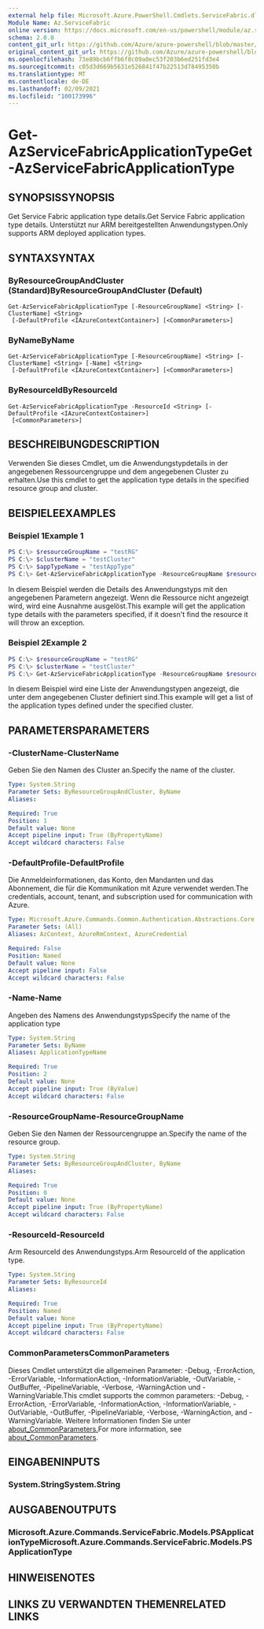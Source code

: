 ```yaml
---
external help file: Microsoft.Azure.PowerShell.Cmdlets.ServiceFabric.dll-Help.xml
Module Name: Az.ServiceFabric
online version: https://docs.microsoft.com/en-us/powershell/module/az.servicefabric/get-azservicefabricapplicationtype
schema: 2.0.0
content_git_url: https://github.com/Azure/azure-powershell/blob/master/src/ServiceFabric/ServiceFabric/help/Get-AzServiceFabricApplicationType.md
original_content_git_url: https://github.com/Azure/azure-powershell/blob/master/src/ServiceFabric/ServiceFabric/help/Get-AzServiceFabricApplicationType.md
ms.openlocfilehash: 73e89bcb6ffb6f8c09a0ec53f203b6ed251fd3e4
ms.sourcegitcommit: c05d3d669b5631e526841f47b22513d78495350b
ms.translationtype: MT
ms.contentlocale: de-DE
ms.lasthandoff: 02/09/2021
ms.locfileid: "100173996"
---
```

# <span data-ttu-id="8b2f2-101">Get-AzServiceFabricApplicationType</span><span class="sxs-lookup"><span data-stu-id="8b2f2-101">Get-AzServiceFabricApplicationType</span></span>

## <span data-ttu-id="8b2f2-102">SYNOPSIS</span><span class="sxs-lookup"><span data-stu-id="8b2f2-102">SYNOPSIS</span></span>
<span data-ttu-id="8b2f2-103">Get Service Fabric application type details.</span><span class="sxs-lookup"><span data-stu-id="8b2f2-103">Get Service Fabric application type details.</span></span> <span data-ttu-id="8b2f2-104">Unterstützt nur ARM bereitgestellten Anwendungstypen.</span><span class="sxs-lookup"><span data-stu-id="8b2f2-104">Only supports ARM deployed application types.</span></span>

## <span data-ttu-id="8b2f2-105">SYNTAX</span><span class="sxs-lookup"><span data-stu-id="8b2f2-105">SYNTAX</span></span>

### <span data-ttu-id="8b2f2-106">ByResourceGroupAndCluster (Standard)</span><span class="sxs-lookup"><span data-stu-id="8b2f2-106">ByResourceGroupAndCluster (Default)</span></span>
```
Get-AzServiceFabricApplicationType [-ResourceGroupName] <String> [-ClusterName] <String>
 [-DefaultProfile <IAzureContextContainer>] [<CommonParameters>]
```

### <span data-ttu-id="8b2f2-107">ByName</span><span class="sxs-lookup"><span data-stu-id="8b2f2-107">ByName</span></span>
```
Get-AzServiceFabricApplicationType [-ResourceGroupName] <String> [-ClusterName] <String> [-Name] <String>
 [-DefaultProfile <IAzureContextContainer>] [<CommonParameters>]
```

### <span data-ttu-id="8b2f2-108">ByResourceId</span><span class="sxs-lookup"><span data-stu-id="8b2f2-108">ByResourceId</span></span>
```
Get-AzServiceFabricApplicationType -ResourceId <String> [-DefaultProfile <IAzureContextContainer>]
 [<CommonParameters>]
```

## <span data-ttu-id="8b2f2-109">BESCHREIBUNG</span><span class="sxs-lookup"><span data-stu-id="8b2f2-109">DESCRIPTION</span></span>
<span data-ttu-id="8b2f2-110">Verwenden Sie dieses Cmdlet, um die Anwendungstypdetails in der angegebenen Ressourcengruppe und dem angegebenen Cluster zu erhalten.</span><span class="sxs-lookup"><span data-stu-id="8b2f2-110">Use this cmdlet to get the application type details in the specified resource group and cluster.</span></span>

## <span data-ttu-id="8b2f2-111">BEISPIELE</span><span class="sxs-lookup"><span data-stu-id="8b2f2-111">EXAMPLES</span></span>

### <span data-ttu-id="8b2f2-112">Beispiel 1</span><span class="sxs-lookup"><span data-stu-id="8b2f2-112">Example 1</span></span>
```powershell
PS C:\> $resourceGroupName = "testRG"
PS C:\> $clusterName = "testCluster"
PS C:\> $appTypeName = "testAppType"
PS C:\> Get-AzServiceFabricApplicationType -ResourceGroupName $resourceGroupName -ClusterName $clusterName -Name $appTypeName
```

<span data-ttu-id="8b2f2-113">In diesem Beispiel werden die Details des Anwendungstyps mit den angegebenen Parametern angezeigt. Wenn die Ressource nicht angezeigt wird, wird eine Ausnahme ausgelöst.</span><span class="sxs-lookup"><span data-stu-id="8b2f2-113">This example will get the application type details with the parameters specified, if it doesn't find the resource it will throw an exception.</span></span>

### <span data-ttu-id="8b2f2-114">Beispiel 2</span><span class="sxs-lookup"><span data-stu-id="8b2f2-114">Example 2</span></span>
```powershell
PS C:\> $resourceGroupName = "testRG"
PS C:\> $clusterName = "testCluster"
PS C:\> Get-AzServiceFabricApplicationType -ResourceGroupName $resourceGroupName -ClusterName $clusterName
```

<span data-ttu-id="8b2f2-115">In diesem Beispiel wird eine Liste der Anwendungstypen angezeigt, die unter dem angegebenen Cluster definiert sind.</span><span class="sxs-lookup"><span data-stu-id="8b2f2-115">This example will get a list of the application types defined under the specified cluster.</span></span>

## <span data-ttu-id="8b2f2-116">PARAMETERS</span><span class="sxs-lookup"><span data-stu-id="8b2f2-116">PARAMETERS</span></span>

### <span data-ttu-id="8b2f2-117">-ClusterName</span><span class="sxs-lookup"><span data-stu-id="8b2f2-117">-ClusterName</span></span>
<span data-ttu-id="8b2f2-118">Geben Sie den Namen des Cluster an.</span><span class="sxs-lookup"><span data-stu-id="8b2f2-118">Specify the name of the cluster.</span></span>

```yaml
Type: System.String
Parameter Sets: ByResourceGroupAndCluster, ByName
Aliases:

Required: True
Position: 1
Default value: None
Accept pipeline input: True (ByPropertyName)
Accept wildcard characters: False
```

### <span data-ttu-id="8b2f2-119">-DefaultProfile</span><span class="sxs-lookup"><span data-stu-id="8b2f2-119">-DefaultProfile</span></span>
<span data-ttu-id="8b2f2-120">Die Anmeldeinformationen, das Konto, den Mandanten und das Abonnement, die für die Kommunikation mit Azure verwendet werden.</span><span class="sxs-lookup"><span data-stu-id="8b2f2-120">The credentials, account, tenant, and subscription used for communication with Azure.</span></span>

```yaml
Type: Microsoft.Azure.Commands.Common.Authentication.Abstractions.Core.IAzureContextContainer
Parameter Sets: (All)
Aliases: AzContext, AzureRmContext, AzureCredential

Required: False
Position: Named
Default value: None
Accept pipeline input: False
Accept wildcard characters: False
```

### <span data-ttu-id="8b2f2-121">-Name</span><span class="sxs-lookup"><span data-stu-id="8b2f2-121">-Name</span></span>
<span data-ttu-id="8b2f2-122">Angeben des Namens des Anwendungstyps</span><span class="sxs-lookup"><span data-stu-id="8b2f2-122">Specify the name of the application type</span></span>

```yaml
Type: System.String
Parameter Sets: ByName
Aliases: ApplicationTypeName

Required: True
Position: 2
Default value: None
Accept pipeline input: True (ByValue)
Accept wildcard characters: False
```

### <span data-ttu-id="8b2f2-123">-ResourceGroupName</span><span class="sxs-lookup"><span data-stu-id="8b2f2-123">-ResourceGroupName</span></span>
<span data-ttu-id="8b2f2-124">Geben Sie den Namen der Ressourcengruppe an.</span><span class="sxs-lookup"><span data-stu-id="8b2f2-124">Specify the name of the resource group.</span></span>

```yaml
Type: System.String
Parameter Sets: ByResourceGroupAndCluster, ByName
Aliases:

Required: True
Position: 0
Default value: None
Accept pipeline input: True (ByPropertyName)
Accept wildcard characters: False
```

### <span data-ttu-id="8b2f2-125">-ResourceId</span><span class="sxs-lookup"><span data-stu-id="8b2f2-125">-ResourceId</span></span>
<span data-ttu-id="8b2f2-126">Arm ResourceId des Anwendungstyps.</span><span class="sxs-lookup"><span data-stu-id="8b2f2-126">Arm ResourceId of the application type.</span></span>

```yaml
Type: System.String
Parameter Sets: ByResourceId
Aliases:

Required: True
Position: Named
Default value: None
Accept pipeline input: True (ByPropertyName)
Accept wildcard characters: False
```

### <span data-ttu-id="8b2f2-127">CommonParameters</span><span class="sxs-lookup"><span data-stu-id="8b2f2-127">CommonParameters</span></span>
<span data-ttu-id="8b2f2-128">Dieses Cmdlet unterstützt die allgemeinen Parameter: -Debug, -ErrorAction, -ErrorVariable, -InformationAction, -InformationVariable, -OutVariable, -OutBuffer, -PipelineVariable, -Verbose, -WarningAction und -WarningVariable.</span><span class="sxs-lookup"><span data-stu-id="8b2f2-128">This cmdlet supports the common parameters: -Debug, -ErrorAction, -ErrorVariable, -InformationAction, -InformationVariable, -OutVariable, -OutBuffer, -PipelineVariable, -Verbose, -WarningAction, and -WarningVariable.</span></span> <span data-ttu-id="8b2f2-129">Weitere Informationen finden Sie unter [about_CommonParameters.](http://go.microsoft.com/fwlink/?LinkID=113216)</span><span class="sxs-lookup"><span data-stu-id="8b2f2-129">For more information, see [about_CommonParameters](http://go.microsoft.com/fwlink/?LinkID=113216).</span></span>

## <span data-ttu-id="8b2f2-130">EINGABEN</span><span class="sxs-lookup"><span data-stu-id="8b2f2-130">INPUTS</span></span>

### <span data-ttu-id="8b2f2-131">System.String</span><span class="sxs-lookup"><span data-stu-id="8b2f2-131">System.String</span></span>

## <span data-ttu-id="8b2f2-132">AUSGABEN</span><span class="sxs-lookup"><span data-stu-id="8b2f2-132">OUTPUTS</span></span>

### <span data-ttu-id="8b2f2-133">Microsoft.Azure.Commands.ServiceFabric.Models.PSApplicationType</span><span class="sxs-lookup"><span data-stu-id="8b2f2-133">Microsoft.Azure.Commands.ServiceFabric.Models.PSApplicationType</span></span>

## <span data-ttu-id="8b2f2-134">HINWEISE</span><span class="sxs-lookup"><span data-stu-id="8b2f2-134">NOTES</span></span>

## <span data-ttu-id="8b2f2-135">LINKS ZU VERWANDTEN THEMEN</span><span class="sxs-lookup"><span data-stu-id="8b2f2-135">RELATED LINKS</span></span>

